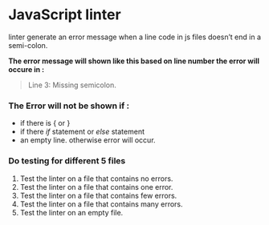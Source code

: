 # JavaScript linter 
linter generate an error message when a line code in js files doesn’t end in a semi-colon.

**The error message will shown like this based on line number the error will occure in :**

> Line 3: Missing semicolon.

### The Error will not be shown if : 
* if there is { or  }
* if there *if* statement or *else* statement
* an empty line.
otherwise error will occur.

### Do testing for different 5 files
1. Test the linter on a file that contains no errors.
2. Test the linter on a file that contains one error.
3. Test the linter on a file that contains few errors.
4. Test the linter on a file that contains many errors.
5. Test the linter on an empty file.

